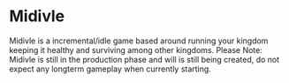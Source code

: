 # Midivle
Midivle is a incremental/idle game based around running your kingdom keeping it healthy and surviving among other kingdoms. Please Note: Midivle is still in the production phase and will is still being created, do not expect any longterm gameplay when currently starting.
